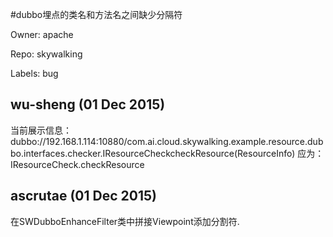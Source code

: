 #dubbo埋点的类名和方法名之间缺少分隔符

Owner: apache

Repo: skywalking

Labels: bug 

## wu-sheng (01 Dec 2015)

当前展示信息：
dubbo://192.168.1.114:10880/com.ai.cloud.skywalking.example.resource.dubbo.interfaces.checker.IResourceCheckcheckResource(ResourceInfo)
应为：
IResourceCheck.checkResource


## ascrutae (01 Dec 2015)

在SWDubboEnhanceFilter类中拼接Viewpoint添加分割符.


